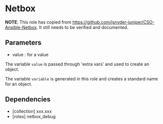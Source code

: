 # Netbox

**NOTE**:
This role has copied from https://github.com/jsnyder-juniper/CSO-Ansible-Netbox. It still needs to
be verified and documented.


## Parameters

- value                                     : for a value

The variable `value` is passed through 'extra vars' and used to create an object.

The variable `variable` is generated in this role and creates a standard name for an object.

## Dependencies

- [collection] xxx.xxx
- [roles] netbox_debug

